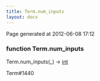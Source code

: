 ```yaml
---
title: Term.num_inputs
layout: docs
---
```


<div class="bottom_right_note">Page generated at 2012-06-08 17:12</div>
<h3><span class="minor">function</span> Term.num_inputs</h3>

Term.num_inputs(_) -> <a href="/docs/int.html">int</a>
<p></p>

<p><span class="extra_minor">Term#1440</span></p>
